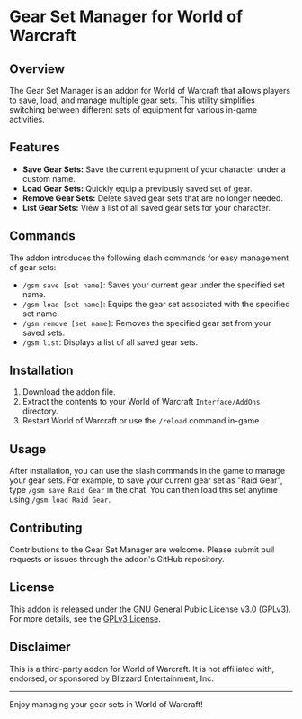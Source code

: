 # Gear Set Manager for World of Warcraft

## Overview

The Gear Set Manager is an addon for World of Warcraft that allows players to save, load, and manage multiple gear sets. This utility simplifies switching between different sets of equipment for various in-game activities.

## Features

- **Save Gear Sets:** Save the current equipment of your character under a custom name.
- **Load Gear Sets:** Quickly equip a previously saved set of gear.
- **Remove Gear Sets:** Delete saved gear sets that are no longer needed.
- **List Gear Sets:** View a list of all saved gear sets for your character.

## Commands

The addon introduces the following slash commands for easy management of gear sets:

- `/gsm save [set name]`: Saves your current gear under the specified set name.
- `/gsm load [set name]`: Equips the gear set associated with the specified set name.
- `/gsm remove [set name]`: Removes the specified gear set from your saved sets.
- `/gsm list`: Displays a list of all saved gear sets.

## Installation

1. Download the addon file.
2. Extract the contents to your World of Warcraft `Interface/AddOns` directory.
3. Restart World of Warcraft or use the `/reload` command in-game.

## Usage

After installation, you can use the slash commands in the game to manage your gear sets. For example, to save your current gear set as "Raid Gear", type `/gsm save Raid Gear` in the chat. You can then load this set anytime using `/gsm load Raid Gear`.

## Contributing

Contributions to the Gear Set Manager are welcome. Please submit pull requests or issues through the addon's GitHub repository.

## License

This addon is released under the GNU General Public License v3.0 (GPLv3). For more details, see the [GPLv3 License](https://www.gnu.org/licenses/gpl-3.0.en.html).

## Disclaimer

This is a third-party addon for World of Warcraft. It is not affiliated with, endorsed, or sponsored by Blizzard Entertainment, Inc.

---

Enjoy managing your gear sets in World of Warcraft!
